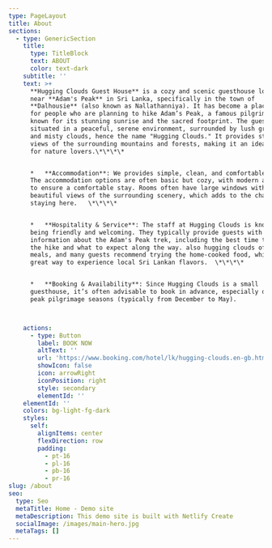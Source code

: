 ```yaml
---
type: PageLayout
title: About
sections:
  - type: GenericSection
    title:
      type: TitleBlock
      text: ABOUT
      color: text-dark
    subtitle: ''
    text: >+
      **Hugging Clouds Guest House** is a cozy and scenic guesthouse located
      near **Adam's Peak** in Sri Lanka, specifically in the town of
      **Dalhousie** (also known as Nallathanniya). It has become a place to stay
      for people who are planning to hike Adam’s Peak, a famous pilgrimage site
      known for its stunning sunrise and the sacred footprint. The guesthouse is
      situated in a peaceful, serene environment, surrounded by lush greenery
      and misty clouds, hence the name "Hugging Clouds." It provides stunning
      views of the surrounding mountains and forests, making it an ideal spot
      for nature lovers.\*\*\*\*


      *   **Accommodation**: We provides simple, clean, and comfortable rooms.
      The accommodation options are often basic but cozy, with modern amenities
      to ensure a comfortable stay. Rooms often have large windows with
      beautiful views of the surrounding scenery, which adds to the charm of
      staying here.   \*\*\*\*


      *   **Hospitality & Service**: The staff at Hugging Clouds is known for
      being friendly and welcoming. They typically provide guests with useful
      information about the Adam's Peak trek, including the best time to start
      the hike and what to expect along the way. also hugging clouds offers
      meals, and many guests recommend trying the home-cooked food, which is a
      great way to experience local Sri Lankan flavors.  \*\*\*\*


      *   **Booking & Availability**: Since Hugging Clouds is a small
      guesthouse, it’s often advisable to book in advance, especially during
      peak pilgrimage seasons (typically from December to May).



    actions:
      - type: Button
        label: BOOK NOW
        altText: ''
        url: 'https://www.booking.com/hotel/lk/hugging-clouds.en-gb.html?aid800999'
        showIcon: false
        icon: arrowRight
        iconPosition: right
        style: secondary
        elementId: ''
    elementId: ''
    colors: bg-light-fg-dark
    styles:
      self:
        alignItems: center
        flexDirection: row
        padding:
          - pt-16
          - pl-16
          - pb-16
          - pr-16
slug: /about
seo:
  type: Seo
  metaTitle: Home - Demo site
  metaDescription: This demo site is built with Netlify Create
  socialImage: /images/main-hero.jpg
  metaTags: []
---
```

